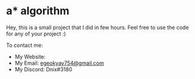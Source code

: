 # a* algorithm

Hey, this is a small project that I did in few hours. Feel free to use the code for any of your project :)

To contact me:
- My Website:
- My Email: egeokyay754@gmail.com
- My Discord: Dnix#3180
